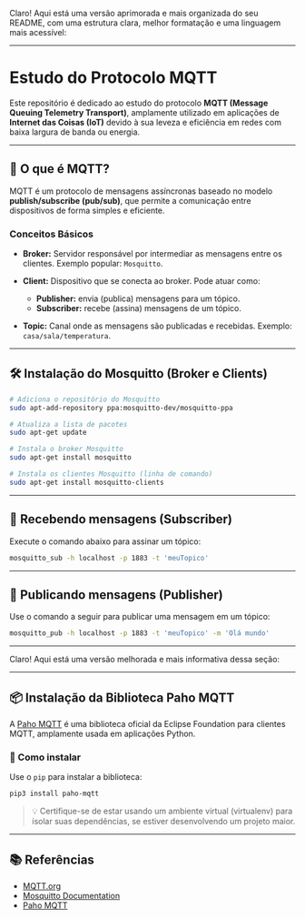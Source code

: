 Claro! Aqui está uma versão aprimorada e mais organizada do seu README, com uma estrutura clara, melhor formatação e uma linguagem mais acessível:

---

# Estudo do Protocolo MQTT

Este repositório é dedicado ao estudo do protocolo **MQTT (Message Queuing Telemetry Transport)**, amplamente utilizado em aplicações de **Internet das Coisas (IoT)** devido à sua leveza e eficiência em redes com baixa largura de banda ou energia.

---

## 🔎 O que é MQTT?

MQTT é um protocolo de mensagens assíncronas baseado no modelo **publish/subscribe (pub/sub)**, que permite a comunicação entre dispositivos de forma simples e eficiente.

### Conceitos Básicos

* **Broker:** Servidor responsável por intermediar as mensagens entre os clientes. Exemplo popular: `Mosquitto`.
* **Client:** Dispositivo que se conecta ao broker. Pode atuar como:

  * **Publisher:** envia (publica) mensagens para um tópico.
  * **Subscriber:** recebe (assina) mensagens de um tópico.
* **Topic:** Canal onde as mensagens são publicadas e recebidas. Exemplo: `casa/sala/temperatura`.

---

## 🛠️ Instalação do Mosquitto (Broker e Clients)

```bash
# Adiciona o repositório do Mosquitto
sudo apt-add-repository ppa:mosquitto-dev/mosquitto-ppa

# Atualiza a lista de pacotes
sudo apt-get update

# Instala o broker Mosquitto
sudo apt-get install mosquitto

# Instala os clientes Mosquitto (linha de comando)
sudo apt-get install mosquitto-clients
```

---

## 🔔 Recebendo mensagens (Subscriber)

Execute o comando abaixo para assinar um tópico:

```bash
mosquitto_sub -h localhost -p 1883 -t 'meuTopico'
```

---

## 📢 Publicando mensagens (Publisher)

Use o comando a seguir para publicar uma mensagem em um tópico:

```bash
mosquitto_pub -h localhost -p 1883 -t 'meuTopico' -m 'Olá mundo'
```

---

Claro! Aqui está uma versão melhorada e mais informativa dessa seção:

---

## 📦 Instalação da Biblioteca Paho MQTT

A [Paho MQTT](https://www.eclipse.org/paho/) é uma biblioteca oficial da Eclipse Foundation para clientes MQTT, amplamente usada em aplicações Python.

### 🔧 Como instalar

Use o `pip` para instalar a biblioteca:

```bash
pip3 install paho-mqtt
```

> 💡 Certifique-se de estar usando um ambiente virtual (virtualenv) para isolar suas dependências, se estiver desenvolvendo um projeto maior.

---


## 📚 Referências

* [MQTT.org](https://mqtt.org/)
* [Mosquitto Documentation](https://mosquitto.org/documentation/)
* [Paho MQTT](http://www.steves-internet-guide.com/into-mqtt-python-client/)

